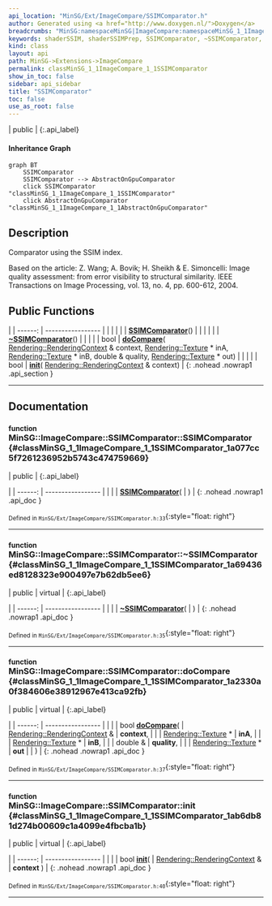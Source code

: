 ```yaml
---
api_location: "MinSG/Ext/ImageCompare/SSIMComparator.h"
author: Generated using <a href="http://www.doxygen.nl/">Doxygen</a>
breadcrumbs: "MinSG:namespaceMinSG|ImageCompare:namespaceMinSG_1_1ImageCompare"
keywords: shaderSSIM, shaderSSIMPrep, SSIMComparator, ~SSIMComparator, doCompare, init
kind: class
layout: api
path: MinSG->Extensions->ImageCompare
permalink: classMinSG_1_1ImageCompare_1_1SSIMComparator
show_in_toc: false
sidebar: api_sidebar
title: "SSIMComparator"
toc: false
use_as_root: false
---
```


| public |
{:.api_label}

#### Inheritance Graph

```mermaid
graph BT
	SSIMComparator
	SSIMComparator --> AbstractOnGpuComparator
	click SSIMComparator "classMinSG_1_1ImageCompare_1_1SSIMComparator"
	click AbstractOnGpuComparator "classMinSG_1_1ImageCompare_1_1AbstractOnGpuComparator"
```

## Description



Comparator using the SSIM index.

Based on the article: Z. Wang; A. Bovik; H. Sheikh & E. Simoncelli: Image quality assessment: from error visibility to structural similarity. IEEE Transactions on Image Processing, vol. 13, no. 4, pp. 600-612, 2004.



## Public Functions

|
| ------: | ----------------- |
|  | |
|  | **[SSIMComparator](#classMinSG_1_1ImageCompare_1_1SSIMComparator_1a077cc5f7261236952b5743c474759669)**() |
|  | |
|  | **[~SSIMComparator](#classMinSG_1_1ImageCompare_1_1SSIMComparator_1a69436ed8128323e900497e7b62db5ee6)**() |
|  | |
| bool | **[doCompare](#classMinSG_1_1ImageCompare_1_1SSIMComparator_1a2330a0f384606e38912967e413ca92fb)**( [Rendering::RenderingContext](classRendering_1_1RenderingContext) & context,  [Rendering::Texture](classRendering_1_1Texture) * inA,  [Rendering::Texture](classRendering_1_1Texture) * inB, double & quality,  [Rendering::Texture](classRendering_1_1Texture) * out) |
|  | |
| bool | **[init](#classMinSG_1_1ImageCompare_1_1SSIMComparator_1ab6db81d274b00609c1a4099e4fbcba1b)**( [Rendering::RenderingContext](classRendering_1_1RenderingContext) & context) |
{: .nohead .nowrap1 .api_section }


-------------------------------------------------------------------

## Documentation

### <small>function</small><br/> MinSG::ImageCompare::SSIMComparator::SSIMComparator {#classMinSG_1_1ImageCompare_1_1SSIMComparator_1a077cc5f7261236952b5743c474759669}

| public |
{:.api_label}

|
| ------: | ----------------- |
|  |
|  **[SSIMComparator](#classMinSG_1_1ImageCompare_1_1SSIMComparator_1a077cc5f7261236952b5743c474759669)**( |  ) |
{: .nohead .nowrap1 .api_doc }





<sub>Defined in `MinSG/Ext/ImageCompare/SSIMComparator.h:33`</sub>{:style="float: right"}

-------------------------------------------------------------------

### <small>function</small><br/> MinSG::ImageCompare::SSIMComparator::~SSIMComparator {#classMinSG_1_1ImageCompare_1_1SSIMComparator_1a69436ed8128323e900497e7b62db5ee6}

| public | virtual |
{:.api_label}

|
| ------: | ----------------- |
|  |
|  **[~SSIMComparator](#classMinSG_1_1ImageCompare_1_1SSIMComparator_1a69436ed8128323e900497e7b62db5ee6)**( |  ) |
{: .nohead .nowrap1 .api_doc }





<sub>Defined in `MinSG/Ext/ImageCompare/SSIMComparator.h:35`</sub>{:style="float: right"}

-------------------------------------------------------------------

### <small>function</small><br/> MinSG::ImageCompare::SSIMComparator::doCompare {#classMinSG_1_1ImageCompare_1_1SSIMComparator_1a2330a0f384606e38912967e413ca92fb}

| public | virtual |
{:.api_label}

|
| ------: | ----------------- |
|  |
| bool **[doCompare](#classMinSG_1_1ImageCompare_1_1SSIMComparator_1a2330a0f384606e38912967e413ca92fb)**( |  [Rendering::RenderingContext](classRendering_1_1RenderingContext) & | **context**, |
| |  [Rendering::Texture](classRendering_1_1Texture) * | **inA**, |
| |  [Rendering::Texture](classRendering_1_1Texture) * | **inB**, |
| | double & | **quality**, |
| |  [Rendering::Texture](classRendering_1_1Texture) * | **out** |
|   ) |
{: .nohead .nowrap1 .api_doc }





<sub>Defined in `MinSG/Ext/ImageCompare/SSIMComparator.h:37`</sub>{:style="float: right"}

-------------------------------------------------------------------

### <small>function</small><br/> MinSG::ImageCompare::SSIMComparator::init {#classMinSG_1_1ImageCompare_1_1SSIMComparator_1ab6db81d274b00609c1a4099e4fbcba1b}

| public | virtual |
{:.api_label}

|
| ------: | ----------------- |
|  |
| bool **[init](#classMinSG_1_1ImageCompare_1_1SSIMComparator_1ab6db81d274b00609c1a4099e4fbcba1b)**( |  [Rendering::RenderingContext](classRendering_1_1RenderingContext) & | **context** ) |
{: .nohead .nowrap1 .api_doc }





<sub>Defined in `MinSG/Ext/ImageCompare/SSIMComparator.h:40`</sub>{:style="float: right"}

-------------------------------------------------------------------


